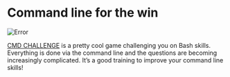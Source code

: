 # Command line for the win

![Error](https://s3.amazonaws.com/intranet-projects-files/holbertonschool-sysadmin_devops/324/06AChAO.png)

[CMD CHALLENGE](https://cmdchallenge.com/) is a pretty cool game challenging you on Bash skills. Everything is done via the command line and the questions are becoming increasingly complicated. It’s a good training to improve your command line skills!